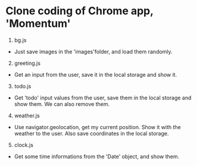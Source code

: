 Clone coding of Chrome app, 'Momentum'
======================================
1. bg.js
  * Just save images in the 'images'folder, and load them randomly.
2. greeting.js
  * Get an input from the user, save it in the local storage and show it.
3. todo.js
  * Get 'todo' input values from the user, save them in the local storage and show them.
  We can also remove them.
4. weather.js
  * Use navigator.geolocation, get my current position. Show it with the weather to the user.
  Also save coordinates in the local storage.
5. clock.js
  * Get some time informations from the 'Date' object, and show them.
